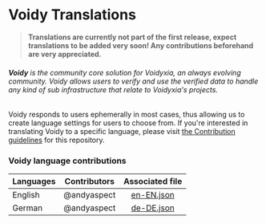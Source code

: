 # Voidy Translations

> **Translations are currently not part of the first release, expect translations to be added very soon! Any contributions beforehand are very appreciated.**

###### **Voidy** is the community core solution for Voidyxia, an always evolving community. Voidy allows users to verify and use the verified data to handle any kind of sub infrastructure that relate to Voidyxia's projects.

Voidy responds to users ephemerally in most cases, thus allowing us to create language settings for users to choose from. If you're interested in translating Voidy to a specific language, please visit [the Contribution guidelines](docs/contributing.md) for this repository.

### Voidy language contributions

| Languages      |  Contributors |        Associated file        | 
| :---           |    :-----:    |            :-----:            |
| English        |  @andyaspect  | [en-EN.json](lang/en-EN.json) |
| German         |  @andyaspect  | [de-DE.json](lang/de-DE.json) |